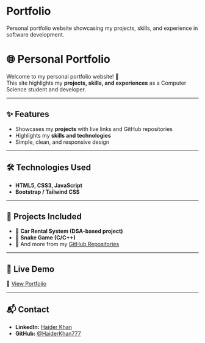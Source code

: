 # Portfolio
Personal portfolio website showcasing my projects, skills, and experience in software development.

# 🌐 Personal Portfolio  

Welcome to my personal portfolio website! 🚀  
This site highlights my **projects, skills, and experiences** as a Computer Science student and developer.  

---

## ✨ Features  
- Showcases my **projects** with live links and GitHub repositories  
- Highlights my **skills and technologies**  
- Simple, clean, and responsive design  

---

## 🛠️ Technologies Used  
- **HTML5, CSS3, JavaScript**  
- **Bootstrap / Tailwind CSS**

---

## 📂 Projects Included  
- 🚗 **Car Rental System (DSA-based project)**  
- 🐍 **Snake Game (C/C++)**  
- 🌟 And more from my [GitHub Repositories](https://github.com/HaiderKhan777)  

---

## 🚀 Live Demo  
🔗 [View Portfolio](https://haiderkhan777.github.io/Portfolio)  

---

## 📬 Contact  
- **LinkedIn:** [Haider Khan](https://www.linkedin.com/in/your-profile)  
- **GitHub:** [@HaiderKhan777](https://github.com/HaiderKhan777)  

